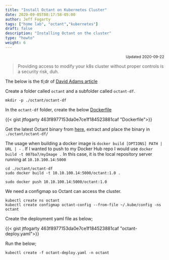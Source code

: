 ```yaml
---
title: "Install Octant on Kubernetes Cluster"
date: 2020-09-05T08:17:58-05:00
author: Jeff Fogarty
tags: ["home lab", "octant","kubernetes"]
draft: false
description: "Installing Octant on the cluster"
type: "howto"
weight: 6
---
```

<div style="font-size: 12px; text-align: right !important"; >Updated 2020-09-22 </div><p>

> Providing access to modify your k8s cluster without proper controls is a security risk, duh.

The below is the tl;dr of [David Adams article](https://medium.com/swlh/running-octant-as-a-container-on-vsphere-with-kubernetes-7845a34584fc)

Create a folder called `octant` and a subfolder called `octant-df`. 

```
mkdir -p ./octant/octant-df
```

In the `octant-df` folder, create the below [Dockerfile]()

{{< gist jtfogarty 463f8977153da0e7ce1f184523881caf "Dockerfile">}}

Get the latest Octant binary from [here](https://github.com/vmware-tanzu/octant/releases), extract and place the binary in `./octant/octant-df/`

The usage when building a docker image is `docker build [OPTIONS] PATH | URL | -` .  If I wanted to push to my Docker Hub repo I would use `docker build -t 007ba7/myImage .` In this case, it is the local repository server running at `10.10.100.14:5000`

```
cd ./octant/octant-df
sudo docker build -t 10.10.100.14:5000/octant:1.0 .
```

```
sudo docker push 10.10.100.14:5000/octant:1.0
```

We need a configmap so Octant can access the cluster.
```
kubectl create ns octant
kubectl create configmap octant-config --from-file ~/.kube/config -ns octant
```

Create the deployment yaml file as below;

{{< gist jtfogarty 463f8977153da0e7ce1f184523881caf "octant-deploy.yaml">}}


Run the below;
```
kubectl create -f octant-deploy.yaml -n octant
```
